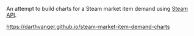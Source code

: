 An attempt to build charts for a Steam market item demand using [Steam API](https://steamapis.com/docs/market#item).

https://darthvanger.github.io/steam-market-item-demand-charts
